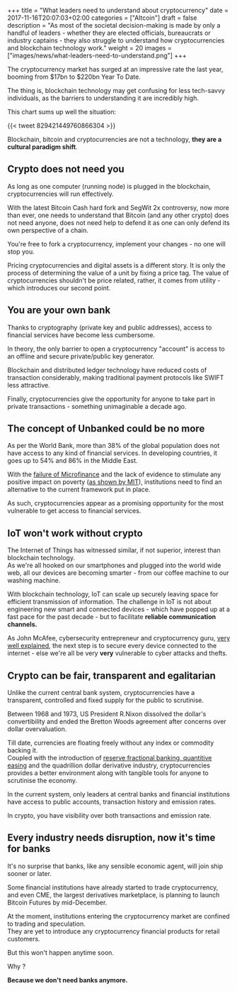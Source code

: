 +++
title = "What leaders need to understand about cryptocurrency"
date = 2017-11-16T20:07:03+02:00
categories = ["Altcoin"]
draft = false
description = "As most of the societal decision-making is made by only a handful of leaders - whether they are elected officials, bureaucrats or industry captains - they also struggle to understand how cryptocurrencies and blockchain technology work."
weight = 20
images = ["images/news/what-leaders-need-to-understand.png"]
+++

The cryptocurrency market has surged at an impressive rate the last year, booming from $17bn to $220bn Year To Date.

The thing is, blockchain technology may get confusing for less tech-savvy individuals, as the barriers to understanding it are incredibly high.

This chart sums up well the situation:

{{< tweet 829421449760866304 >}}

Blockchain, bitcoin and cryptocurrencies are not a technology, **they are a cultural paradigm shift**.

## Crypto does not need you

As long as one computer (running node) is plugged in the blockchain, cryptocurrencies will run effectively.

With the latest Bitcoin Cash hard fork and SegWit 2x controversy, now more than ever, one needs to understand that Bitcoin (and any other crypto) does not need anyone, does not need help to defend it as one can only defend its own perspective of a chain.

You're free to fork a cryptocurrency, implement your changes - no one will stop you.

Pricing cryptocurrencies and digital assets is a different story. It is only the process of determining the value of a unit by fixing a price tag. 
The value of cryptocurrencies shouldn't be price related, rather, it comes from utility - which introduces our second point.

## You are your own bank

Thanks to cryptography (private key and public addresses), access to financial services have become less cumbersome.

In theory, the only barrier to open a cryptocurrency "account" is access to an offline and secure private/public key generator.

Blockchain and distributed ledger technology have reduced costs of transaction considerably, making traditional payment protocols like SWIFT less attractive.

Finally, cryptocurrencies give the opportunity for anyone to take part in private transactions - something unimaginable a decade ago.

## The concept of Unbanked could be no more

As per the World Bank, more than 38% of the global population does not have access to any kind of financial services.
In developing countries, it goes up to 54% and 86% in the Middle East.

With the [failure of Microfinance](https://hbr.org/2007/09/beware-of-bad-microcredit) and the lack of evidence to stimulate any positive impact on poverty ([as shown by MIT](http://economics.mit.edu/files/5993)), institutions need to find an alternative to the current framework put in place.  

As such, cryptocurrencies appear as a promising opportunity for the most vulnerable to get access to financial services.

## IoT won't work without crypto

The Internet of Things has witnessed similar, if not superior, interest than blockchain technology.  
As we're all hooked on our smartphones and plugged into the world wide web, all our devices are becoming smarter - from our coffee machine to our washing machine.

With blockchain technology, IoT can scale up securely leaving space for efficient transmission of information.
The challenge in IoT is not about engineering new smart and connected devices - which have popped up at a fast pace for the past decade - but to facilitate **reliable communication channels.**

As John McAfee, cybersecurity entrepreneur and cryptocurrency guru, [very well explained](https://www.youtube.com/watch?v=syI9X_uKvUA&list=WL&index=3), the next step is to secure every device connected to the internet - else we're all be very **very** vulnerable to cyber attacks and thefts.

## Crypto can be fair, transparent and egalitarian

Unlike the current central bank system, cryptocurrencies have a transparent, controlled and fixed supply for the public to scrutinise.

Between 1968 and 1973, US President R.Nixon dissolved the dollar's convertibility and ended the Bretton Woods agreement after concerns over dollar overvaluation. 

Till date, currencies are floating freely without any index or commodity backing it.  
Coupled with the introduction of [reserve fractional banking, quantitive easing](../bank-monetary-policy/) and the quadrillion dollar derivative industry, cryptocurrencies provides a better environment along with tangible tools for anyone to scrutinise the economy.

In the current system, only leaders at central banks and financial institutions have access to public accounts, transaction history and emission rates.

In crypto, you have visibility over both transactions and emission rate.


## Every industry needs disruption, now it's time for banks

It's no surprise that banks, like any sensible economic agent, will join ship sooner or later.

Some financial institutions have already started to trade cryptocurrency, and even CME, the largest derivatives marketplace, is planning to launch Bitcoin Futures by mid-December. 

At the moment, institutions entering the cryptocurrency market are confined to trading and speculation.  
They are yet to introduce any cryptocurrency financial products for retail customers.

But this won't happen anytime soon. 

Why ?

**Because we don't need banks anymore.**



